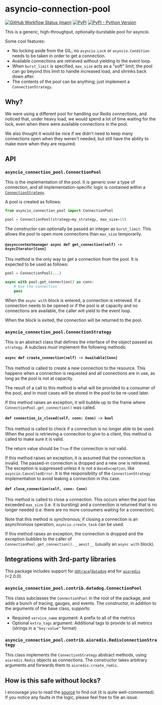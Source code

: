 # asyncio-connection-pool

[![GitHub Workflow Status (main)](https://img.shields.io/github/workflow/status/fellowinsights/asyncio-connection-pool/CI/main?style=plastic)][main CI]
[![PyPI](https://img.shields.io/pypi/v/asyncio-connection-pool?style=plastic)][package]
[![PyPI - Python Version](https://img.shields.io/pypi/pyversions/asyncio-connection-pool?style=plastic)][package]

[main CI]: https://github.com/fellowinsights/asyncio-connection-pool/actions?query=workflow%3ACI+branch%3Amain
[package]: https://pypi.org/project/asyncio-connection-pool/

This is a generic, high-throughput, optionally-burstable pool for asyncio.

Some cool features:

- No locking aside from the GIL; no `asyncio.Lock` or `asyncio.Condition` needs
  to be taken in order to get a connection.
- Available connections are retrieved without yielding to the event loop.
- When `burst_limit` is specified, `max_size` acts as a "soft" limit; the pool
  can go beyond this limit to handle increased load, and shrinks back down
  after.
- The contents of the pool can be anything; just implement a
  `ConnectionStrategy`.


## Why?

We were using a different pool for handling our Redis connections, and noticed
that, under heavy load, we would spend a lot of time waiting for the lock, even
when there were available connections in the pool.

We also thought it would be nice if we didn't need to keep many connections
open when they weren't needed, but still have the ability to make more when
they are required.


## API


### `asyncio_connection_pool.ConnectionPool`

This is the implementation of the pool. It is generic over a type of
connection, and all implementation-specific logic is contained within a
[`ConnectionStrategy`](#asyncio_connection_poolconnectionstrategy).

A pool is created as follows:

```python
from asyncio_connection_pool import ConnectionPool

pool = ConnectionPool(strategy=my_strategy, max_size=15)
```

The constructor can optionally be passed an integer as `burst_limit`. This
allows the pool to open more connections than `max_size` temporarily.


#### `@asynccontextmanager async def get_connection(self) -> AsyncIterator[Conn]`

This method is the only way to get a connection from the pool. It is expected
to be used as follows:

```python
pool = ConnectionPool(...)

async with pool.get_connection() as conn:
    # Use the connection
    pass
```

When the `async with` block is entered, a connection is retrieved. If a
connection needs to be opened or if the pool is at capacity and no connections
are available, the caller will yield to the event loop.

When the block is exited, the connection will be returned to the pool.


### `asyncio_connection_pool.ConnectionStrategy`

This is an abstract class that defines the interface of the object passed as
`strategy`. A subclass _must_ implement the following methods:


#### `async def create_connection(self) -> Awaitable[Conn]`

This method is called to create a new connection to the resource. This happens
when a connection is requested and all connections are in use, as long as the
pool is not at capacity.

The result of a call to this method is what will be provided to a consumer of
the pool, and in most cases will be stored in the pool to be re-used later.

If this method raises an exception, it will bubble up to the frame where
`ConnectionPool.get_connection()` was called.


#### `def connection_is_closed(self, conn: Conn) -> bool`

This method is called to check if a connection is no longer able to be used.
When the pool is retrieving a connection to give to a client, this method is
called to make sure it is valid.

The return value should be `True` if the connection is _not_ valid.

If this method raises an exception, it is assumed that the connection is
invalid. The passed-in connection is dropped and a new one is retrieved. The
exception is suppressed unless it is not a `BaseException`, like
`asyncio.CancelledError`. It is the responsibility of the `ConnectionStrategy`
implementation to avoid leaking a connection in this case.


#### `def close_connection(self, conn: Conn)`

This method is called to close a connection. This occurs when the pool has
exceeded `max_size` (i.e. it is bursting) and a connection is returned that is
no longer needed (i.e. there are no more consumers waiting for a connection).

Note that this method is synchronous; if closing a connection is an
asynchronous operation, `asyncio.create_task` can be used.

If this method raises an exception, the connection is dropped and the exception
bubbles to the caller of `ConnectionPool.get_connection().__aexit__` (usually
an `async with` block).


## Integrations  with 3rd-party libraries

This package includes support for [`ddtrace`][ddtrace]/[`datadog`][datadog] and
for [`aioredis`][aioredis] (<2.0.0).

[ddtrace]: https://github.com/datadog/dd-trace-py
[datadog]: https://github.com/datadog/datadogpy
[aioredis]: https://github.com/aio-libs/aioredis

### `asyncio_connection_pool.contrib.datadog.ConnectionPool`

This class subclasses the `ConnectionPool` in the root of the package, and adds
a bunch of tracing, gauges, and events. The constructor, in addition to the
arguments of the base class, supports:

- Required `service_name` argument: A prefix to all of the metrics
- Optional `extra_tags` argument: Additional tags to provide to all metrics
  (strings in a `"key:value"` format)


### `asyncio_connection_pool.contrib.aioredis.RedisConnectionStrategy`

This class implements the `ConnectionStrategy` abstract methods, using
`aioredis.Redis` objects as connections. The constructor takes arbitrary
arguments and forwards them to `aioredis.create_redis`.


## How is this safe without locks?

I encourage you to read the [source](https://github.com/fellowinsights/asyncio-connection-pool/blob/master/asyncio_connection_pool/__init__.py)
to find out (it is quite well-commented). If you notice any faults in the
logic, please feel free to file an issue.
